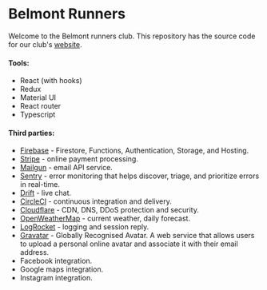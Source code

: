 # Belmont Runners

Welcome to the Belmont runners club. This repository has the source code for our club's [website](https://www.belmontrunners.com).

#### Tools:

- React (with hooks)
- Redux
- Material UI
- React router
- Typescript

#### Third parties:
- [Firebase](https://firebase.google.com/) - Firestore, Functions, Authentication, Storage, and Hosting.
- [Stripe](https://stripe.com/) - online payment processing.
- [Mailgun](https://www.mailgun.com/) - email API service.
- [Sentry](https://sentry.io/) - error monitoring that helps discover, triage, and prioritize errors in real-time.
- [Drift](https://www.drift.com/) - live chat.
- [CircleCI](https://circleci.com/) - continuous integration and delivery.
- [Cloudflare](https://www.cloudflare.com/) - CDN, DNS, DDoS protection and security.
- [OpenWeatherMap](https://openweathermap.org/) - current weather, daily forecast.
- [LogRocket](https://logrocket.com/) - logging and session reply.
- [Gravatar](https://en.gravatar.com/) - Globally Recognised Avatar. A web service that allows users to upload a personal online avatar and associate it with their email address.
- Facebook integration.
- Google maps integration.
- Instagram integration.
